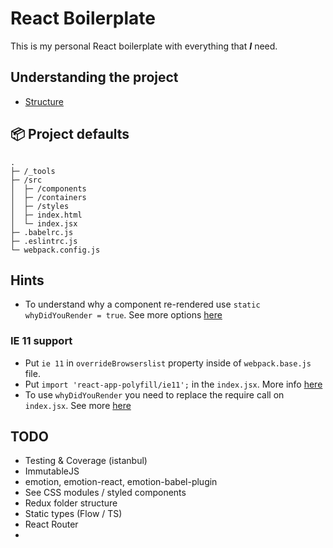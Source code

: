 # React Boilerplate

This is my personal React boilerplate with everything that ***I*** need.

## Understanding the project

* [Structure](https://vimeo.com/168648012)

## 📦 Project defaults

```
.
├─ /_tools
├─ /src
│  ├─ /components
│  ├─ /containers
│  ├─ /styles
│  ├─ index.html
│  └─ index.jsx
├─ .babelrc.js
├─ .eslintrc.js
└─ webpack.config.js
```

## Hints

- To understand why a component re-rendered use `static whyDidYouRender = true`. See more options [here](https://github.com/welldone-software/why-did-you-render#options)

### IE 11 support

- Put `ie 11` in `overrideBrowserslist` property inside of `webpack.base.js` file.
- Put `import 'react-app-polyfill/ie11';` in the `index.jsx`. More info [here](https://www.npmjs.com/package/react-app-polyfill#supporting-internet-explorer)
- To use `whyDidYouRender` you need to replace the require call on `index.jsx`. See more [here](https://github.com/welldone-software/why-did-you-render#installation)

## TODO

* Testing & Coverage (istanbul)
* ImmutableJS
* emotion, emotion-react, emotion-babel-plugin
* See CSS modules / styled components
* Redux folder structure
* Static types (Flow / TS)
* React Router
* 
